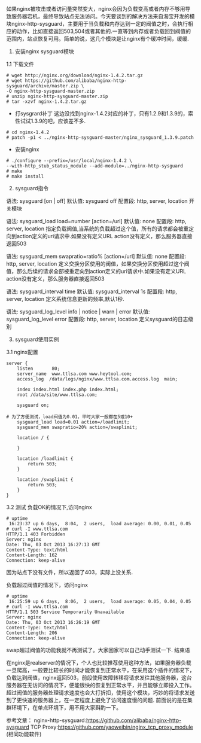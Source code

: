 如果nginx被攻击或者访问量突然变大，nginx会因为负载变高或者内存不够用导致服务器宕机，最终导致站点无法访问。今天要谈到的解决方法来自淘宝开发的模块nginx-http-sysguard，主要用于当负载和内存达到一定的阀值之时，会执行相应的动作，比如直接返回503,504或者其他的.一直等到内存或者负载回到阀值的范围内，站点恢复可用。简单的说，这几个模块是让nginx有个缓冲时间，缓缓.
1. 安装nginx sysguard模块

1.1 下载文件
```
# wget http://nginx.org/download/nginx-1.4.2.tar.gz
# wget https://github.com/alibaba/nginx-http-sysguard/archive/master.zip \
-O nginx-http-sysguard-master.zip
# unzip nginx-http-sysguard-master.zip
# tar -xzvf nginx-1.4.2.tar.gz
```
* 打sysgrard补丁
这边没找到nginx-1.4.2对应的补丁，只有1.2.9和1.3.9的，索性试试1.3.9的吧，应该差不多.
```
# cd nginx-1.4.2
# patch -p1 < ../nginx-http-sysguard-master/nginx_sysguard_1.3.9.patch
```
* 安装nginx
```
# ./configure --prefix=/usr/local/nginx-1.4.2 \
--with-http_stub_status_module --add-module=../nginx-http-sysguard
# make
# make install
```

2. sysguard指令

语法: sysguard [on | off]
默认值: sysguard off
配置段: http, server, location
开关模块

语法: sysguard_load load=number [action=/url]
默认值: none
配置段: http, server, location
指定负载阀值,当系统的负载超过这个值，所有的请求都会被重定向到action定义的uri请求中.如果没有定义URL action没有定义，那么服务器直接返回503

语法: sysguard_mem swapratio=ratio% [action=/url]
默认值: none
配置段: http, server, location
定义交换分区使用的阀值，如果交换分区使用超过这个阀值，那么后续的请求全部被重定向到action定义的uri请求中.如果没有定义URL action没有定义，那么服务器直接返回503

语法: sysguard_interval time
默认值: sysguard_interval 1s
配置段: http, server, location
定义系统信息更新的频率,默认1秒.

语法: sysguard_log_level info | notice | warn | error
默认值: sysguard_log_level error
配置段: http, server, location
定义sysguard的日志级别

3. sysguard使用实例

3.1 nginx配置
```
server {
    listen       80;
    server_name  www.ttlsa.com www.heytool.com;
    access_log  /data/logs/nginx/www.ttlsa.com.access.log  main;

    index index.html index.php index.html;
    root /data/site/www.ttlsa.com;

    sysguard on;

# 为了方便测试，load阀值为0.01，平时大家一般都在5或10+
    sysguard_load load=0.01 action=/loadlimit;
    sysguard_mem swapratio=20% action=/swaplimit;

    location / {

    }

    location /loadlimit {
        return 503;
    }

    location /swaplimit {
        return 503;
    }
}
```

3.2 测试
负载OK的情况下,访问nginx
```
# uptime
 16:23:37 up 6 days,  8:04,  2 users,  load average: 0.00, 0.01, 0.05
# curl -I www.ttlsa.com
HTTP/1.1 403 Forbidden
Server: nginx
Date: Thu, 03 Oct 2013 16:27:13 GMT
Content-Type: text/html
Content-Length: 162
Connection: keep-alive
```
因为站点下没有文件，所以返回了403，实际上没关系.

负载超过阀值的情况下，访问nginx
```
# uptime
 16:25:59 up 6 days,  8:06,  2 users,  load average: 0.05, 0.04, 0.05
# curl -I www.ttlsa.com
HTTP/1.1 503 Service Temporarily Unavailable
Server: nginx
Date: Thu, 03 Oct 2013 16:26:19 GMT
Content-Type: text/html
Content-Length: 206
Connection: keep-alive
```
swap超过阀值的功能我就不再测试了。大家回家可以自己动手测试一下.
结束语

在nginx是realserver的情况下，个人也比较推荐使用这种方法，如果服务器负载一旦爬高，一般要比较长的时间才能恢复到正常水平，在采用这个插件的情况下，负载达到阀值，nginx返回503，前段使用故障转移将请求发往其他服务器，这台服务器在无访问的情况下，便能很快的恢复到正常水平，并且能够立即投入工作。超过阀值的服务器处理请求速度也会大打折扣，使用这个模块，巧妙的将请求发送到了更快速的服务器上，在一定程度上避免了访问速度慢的问题. 前面说的是在集群环境下，在单点环境下，用不用大家斟酌一下。

参考文章：
nginx-http-sysguard:https://github.com/alibaba/nginx-http-sysguard
TCP Proxy:https://github.com/yaoweibin/nginx_tcp_proxy_module (相同功能软件)
